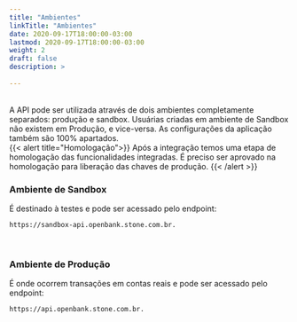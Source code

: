 ```yaml
---
title: "Ambientes"
linkTitle: "Ambientes"
date: 2020-09-17T18:00:00-03:00
lastmod: 2020-09-17T18:00:00-03:00
weight: 2
draft: false
description: >
      
---
```

<br>
A API pode ser utilizada através de dois ambientes completamente separados: produção e sandbox. 
Usuárias criadas em ambiente de Sandbox não existem em Produção, e vice-versa. As configurações da aplicação também são 100% apartados. 
<br>
{{< alert title="Homologação">}} Após a integração temos uma etapa de homologação das funcionalidades integradas. É preciso ser aprovado na homologação para liberação das chaves de produção. 
{{< /alert >}}


### Ambiente de Sandbox

É destinado à testes e pode ser acessado pelo endpoint:

```http request
https://sandbox-api.openbank.stone.com.br.
```
<br>

### Ambiente de Produção

É onde ocorrem transações em contas reais e pode ser acessado pelo endpoint:
```http request
https://api.openbank.stone.com.br.
```

